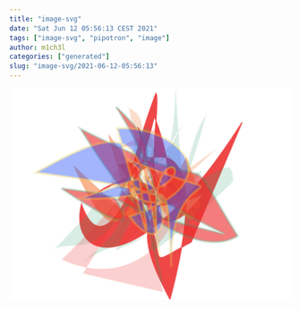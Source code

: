 ```yaml
---
title: "image-svg"
date: "Sat Jun 12 05:56:13 CEST 2021"
tags: ["image-svg", "pipotron", "image"]
author: m1ch3l
categories: ["generated"]
slug: "image-svg/2021-06-12-05:56:13"
---
```


![](image.svg)
